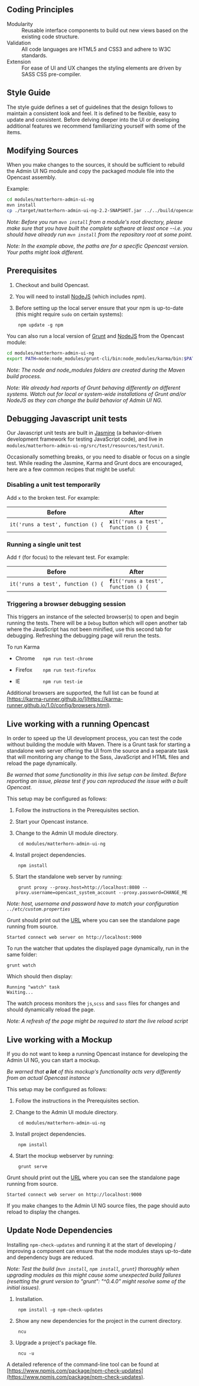 Coding Principles
-----------------

<dl>
  <dt>Modularity</dt>
  <dd>Reusable interface components to build out new views based on the existing code structure.</dd>
  <dt>Validation</dt>
  <dd>All code languages are HTML5 and CSS3 and adhere to W3C standards.</dd>
  <dt>Extension</dt>
  <dd>For ease of UI and UX changes the styling elements are driven by SASS CSS pre-compiler.</dd>
</dl>

Style Guide
-----------

The style guide defines a set of guidelines that the design follows to maintain a consistent look and feel.
It is defined to be flexible, easy to update and consistent. Before delving deeper into the UI or
developing additional features we recommend familiarizing yourself with some of the items.

Modifying Sources
-----------------

When you make changes to the sources, it should be sufficient to rebuild the
Admin UI NG module and copy the packaged module file into the Opencast assembly.

Example:
```bash
cd modules/matterhorn-admin-ui-ng
mvn install
cp ./target/matterhorn-admin-ui-ng-2.2-SNAPSHOT.jar ../../build/opencast-dist-allinone-2.2-SNAPSHOT/system/org/opencastproject/matterhorn-admin-ui-ng/2.2-SNAPSHOT/matterhorn-admin-ui-ng-2.2-SNAPSHOT.jar
```

*Note: Before you run `mvn install` from a module's root directory,
please make sure that you have built the complete software at least once
--i.e. you should have already run `mvn install` from the repository root
at some point.*

*Note: In the example above, the paths are for a specific Opencast version.
Your paths might look different.*

Prerequisites
-------------

1. Checkout and build Opencast.

2. You will need to install [NodeJS][2] (which includes npm).

3. Before setting up the local server ensure that your npm is up-to-date (this might require `sudo` on certain systems):

        npm update -g npm

You can also run a local version of [Grunt][1] and [NodeJS][2] from the Opencast module:

```bash
cd modules/matterhorn-admin-ui-ng
export PATH=node:node_modules/grunt-cli/bin:node_modules/karma/bin:$PATH
```

*Note: The node and node_modules folders are created during the Maven build process.*

*Note: We already had reports of Grunt behaving differently on different systems.
Watch out for local or system-wide installations of Grunt and/or NodeJS as they can
change the build behavior of Admin UI NG.*

Debugging Javascript unit tests
------------------------------------

Our Javascript unit tests are built in [Jasmine](http://jasmine.github.io/) (a behavior-driven development framework for
testing JavaScript code), and live in `modules/matterhorn-admin-ui-ng/src/test/resources/test/unit`.

Occasionally something breaks, or you need to disable or focus on a single test.
While reading the Jasmine, Karma and Grunt docs are encouraged, here are a
few common recipes that might be useful:

### Disabling a unit test temporarily
Add `x` to the broken test. For example:

|Before|After|
|------|-----|
|`it('runs a test', function () {`|<code><strong style="color:#000">x</strong>it('runs a test', function () {</code>|

### Running a single unit test

Add `f` (for focus) to the relevant test.  For example:

|Before|After|
|------|-----|
|`it('runs a test', function () {`|<code><strong style="color:#000">f</strong>it('runs a test', function () {</code>|

### Triggering a browser debugging session

This triggers an instance of the selected browser(s) to open and begin running
the tests.  There will be a `Debug` button which will open another tab where the JavaScript has not been minified,
 use this second tab for debugging. Refreshing the debugging page will rerun the tests.

To run Karma

- <span style="display:inline-block; width:70px;">Chrome</span>
`npm run test-chrome`

- <span style="display:inline-block; width:70px;">Firefox</span>
`npm run test-firefox`

- <span style="display:inline-block; width:70px;">IE</span>
`npm run test-ie`

Additional browsers are supported, the full list can be found at [https://karma-runner.github.io/](https://karma-runner.github.io/1.0/config/browsers.html).

Live working with a running Opencast
------------------------------------

In order to speed up the UI development process, you can test the code without
building the module with Maven. There is a Grunt task for starting a standalone web server offering the UI from
the source and a separate task that will monitoring any change to the Sass, JavaScript and HTML files and reload the
page dynamically.

*Be warned that some functionality in this live setup can be limited.
Before reporting an issue, please test if you can reproduced the issue with a built Opencast.*

This setup may be configured as follows:

1. Follow the instructions in the Prerequisites section.

1. Start your Opencast instance.

1. Change to the Admin UI module directory.

        cd modules/matterhorn-admin-ui-ng

1. Install project dependencies.

        npm install

1. Start the standalone web server by running:

        grunt proxy --proxy.host=http://localhost:8080 --proxy.username=opencast_system_account --proxy.password=CHANGE_ME

*Note: host, username and password have to match your configuration `../etc/custom.properties`*

Grunt should print out the [URL][3] where you can see the standalone page running
from source.
```
Started connect web server on http://localhost:9000
```

To run the watcher that updates the displayed page dynamically, run in the same folder:
```
grunt watch
```

Which should then display:
```
Running "watch" task
Waiting...
```
The watch process monitors the `js`,`scss` and `sass` files for changes and should dynamically reload the page.

*Note: A refresh of the page might be required to start the live reload script*

Live working with a Mockup
--------------------------

If you do not want to keep a running Opencast instance for developing the
Admin UI NG, you can start a mockup.

*Be warned that __a lot__ of this mockup's functionality acts very differently from
an actual Opencast instance*

This setup may be configured as follows:

1. Follow the instructions in the Prerequisites section.

1. Change to the Admin UI module directory.

        cd modules/matterhorn-admin-ui-ng

1. Install project dependencies.

        npm install

1. Start the mockup webserver by running:

        grunt serve


Grunt should print out the [URL][3] where you can see the standalone page running
from source.
```
Started connect web server on http://localhost:9000
```

If you make changes to the Admin UI NG source files, the page should auto reload to display the changes.

[1]: http://gruntjs.com
[2]: https://nodejs.org
[3]: http://localhost:9000

Update Node Dependencies
------------------------

Installing `npm-check-updates` and running it at the start of developing / improving a component can ensure that the
node modules stays up-to-date and dependency bugs are reduced.

*Note: Test the build (`mvn install`, `npm install`, `grunt`) thoroughly when upgrading modules as this might cause some
unexpected build failures (resetting the grunt version to "grunt": "^0.4.0" might resolve some of the initial issues).*

1. Installation.

        npm install -g npm-check-updates

1. Show any new dependencies for the project in the current directory.

        ncu

1. Upgrade a project's package file.

        ncu -u

A detailed reference of the command-line tool can be found at
[https://www.npmjs.com/package/npm-check-updates](https://www.npmjs.com/package/npm-check-updates).
